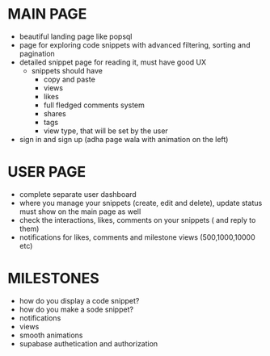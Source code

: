 # MAIN PAGE

- beautiful landing page like popsql
- page for exploring code snippets with advanced filtering, sorting and pagination
- detailed snippet page for reading it, must have good UX
  - snippets should have
    - copy and paste
    - views
    - likes
    - full fledged comments system
    - shares
    - tags
    - view type, that will be set by the user
- sign in and sign up (adha page wala with animation on the left)

# USER PAGE

- complete separate user dashboard
- where you manage your snippets (create, edit and delete), update status must show on the main page as well
- check the interactions, likes, comments on your snippets ( and reply to them)
- notifications for likes, comments and milestone views (500,1000,10000 etc)

# MILESTONES

- how do you display a code snippet?
- how do you make a sode snippet?
- notifications
- views
- smooth animations
- supabase authetication and authorization
